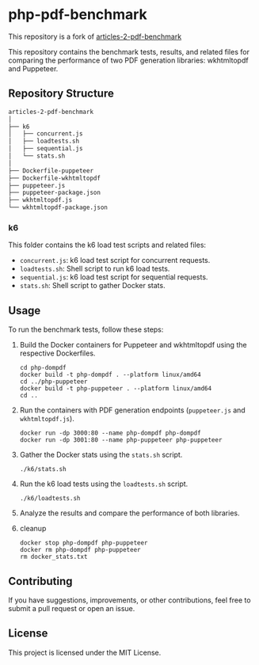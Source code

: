 # php-pdf-benchmark

This repository is a fork of [articles-2-pdf-benchmark](https://github.com/Kyotu-Technology/kyotu/tree/main/articles/2-pdf-benchmark)

This repository contains the benchmark tests, results, and related files for comparing the performance of two PDF generation libraries: wkhtmltopdf and Puppeteer.

## Repository Structure

```bash
articles-2-pdf-benchmark
│
├── k6
│   ├── concurrent.js
│   ├── loadtests.sh
│   ├── sequential.js
│   └── stats.sh
│
├── Dockerfile-puppeteer
├── Dockerfile-wkhtmltopdf
├── puppeteer.js
├── puppeteer-package.json
├── wkhtmltopdf.js
└── wkhtmltopdf-package.json
```


### k6
This folder contains the k6 load test scripts and related files:

- `concurrent.js`: k6 load test script for concurrent requests.
- `loadtests.sh`: Shell script to run k6 load tests.
- `sequential.js`: k6 load test script for sequential requests.
- `stats.sh`: Shell script to gather Docker stats.

## Usage
To run the benchmark tests, follow these steps:

1. Build the Docker containers for Puppeteer and wkhtmltopdf using the respective Dockerfiles.

    ```shell
    cd php-dompdf
    docker build -t php-dompdf . --platform linux/amd64
    cd ../php-puppeteer
    docker build -t php-puppeteer . --platform linux/amd64
    cd ..
    ```

2. Run the containers with PDF generation endpoints (`puppeteer.js` and `wkhtmltopdf.js`).
    
    ```shell
   docker run -dp 3000:80 --name php-dompdf php-dompdf
   docker run -dp 3001:80 --name php-puppeteer php-puppeteer
   ```
3. Gather the Docker stats using the `stats.sh` script.
   ```shell
   ./k6/stats.sh
   ```
4. Run the k6 load tests using the `loadtests.sh` script.
   ```shell
   ./k6/loadtests.sh
   ```
5. Analyze the results and compare the performance of both libraries.
6. cleanup
   ```shell
   docker stop php-dompdf php-puppeteer
   docker rm php-dompdf php-puppeteer
   rm docker_stats.txt
   ```

## Contributing
If you have suggestions, improvements, or other contributions, feel free to submit a pull request or open an issue.

## License
This project is licensed under the MIT License.
